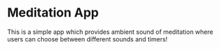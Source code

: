 # Meditation App
This is a simple app which provides ambient sound of meditation where users can choose between different sounds and timers!
